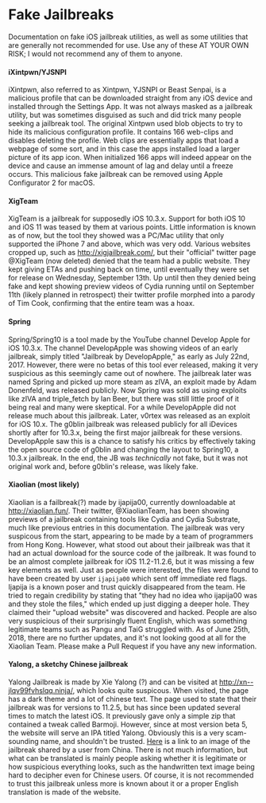 # Fake Jailbreaks
Documentation on fake iOS jailbreak utilities, as well as some utilities that are generally not recommended for use. Use any of these AT YOUR OWN RISK; I would not recommend any of them to anyone.
#### iXintpwn/YJSNPI
iXintpwn, also referred to as Xintpwn, YJSNPI or Beast Senpai, is a malicious profile that can be downloaded straight from any iOS device and installed through the Settings App. It was not always masked as a jailbreak utility, but was sometimes disguised as such and did trick many people seeking a jailbreak tool. The original Xintpwn used blob objects to try to hide its malicious configuration profile. It contains 166 web-clips and disables deleting the profile. Web clips are essentially apps that load a webpage of some sort, and in this case the apps installed load a larger picture of its app icon. When initialized 166 apps will indeed appear on the device and cause an immense amount of lag and delay until a freeze occurs. This malicious fake jailbreak can be removed using Apple Configurator 2 for macOS.
#### XigTeam
XigTeam is a jailbreak for supposedly iOS 10.3.x. Support for both iOS 10 and iOS 11 was teased by them at various points. Little information is known as of now, but the tool they showed was a PC/Mac utility that only supported the iPhone 7 and above, which was very odd. Various websites cropped up, such as http://xigjailbreak.com/, but their "official" twitter page @XigTeam (now deleted) denied that the team had a public website. They kept giving ETAs and pushing back on time, until eventually they were set for release on Wednesday, September 13th. Up until then they denied being fake and kept showing preview videos of Cydia running until on September 11th (likely planned in retrospect) their twitter profile morphed into a parody of Tim Cook, confirming that the entire team was a hoax.
#### Spring
Spring/Spring10 is a tool made by the YouTube channel Develop Apple for iOS 10.3.x. The channel DevelopApple was showing videos of an early jailbreak, simply titled "Jailbreak by DevelopApple," as early as July 22nd, 2017. However, there were no betas of this tool ever released, making it very suspicious as this seemingly came out of nowhere. The jailbreak later was named Spring and picked up more steam as zIVA, an exploit made by Adam Donenfeld, was released publicly. Now Spring was sold as using exploits like zIVA and triple_fetch by Ian Beer, but there was still little proof of it being real and many were skeptical. For a while DevelopApple did not release much about this jailbreak. Later, v0rtex was released as an exploit for iOS 10.x. The g0blin jailbreak was released publicly for all iDevices shortly after for 10.3.x, being the first major jailbreak for these versions. DevelopApple saw this is a chance to satisfy his critics by effectively taking the open source code of g0blin and changing the layout to Spring10, a 10.3.x jailbreak. In the end, the JB was *technically* not fake, but it was not original work and, before g0blin's release, was likely fake.
#### Xiaolian (most likely)
Xiaolian is a failbreak(?) made by ijapija00, currently downloadable at http://xiaolian.fun/. Their twitter, @XiaolianTeam, has been showing previews of a jailbreak containing tools like Cydia and Cydia Substrate, much like previous entries in this documentation. The jailbreak was very suspicous from the start, appearing to be made by a team of programmers from Hong Kong. However, what stood out about their jailbreak was that it had an actual download for the source code of the jailbreak. It was found to be an almost complete jailbreak for iOS 11.2-11.2.6, but it was missing a few key elements as well. Just as people were interested, the files were found to have been created by user `ijapija00` which sent off immediate red flags. Ijapija is a known poser and trust quickly disappeared from the team. He tried to regain credibility by stating that "they had no idea who ijapija00 was and they stole the files," which ended up just digging a deeper hole. They claimed their "upload website" was discovered and hacked. People are also very suspicious of their surprisingly fluent English, which was something legitimate teams such as Pangu and TaiG struggled with. As of June 25th, 2018, there are no further updates, and it's not looking good at all for the Xiaolian Team. Please make a Pull Request if you have any new information.
#### Yalong, a sketchy Chinese jailbreak
Yalong Jailbreak is made by Xie Yalong (?) and can be visited at http://xn--jlqv99fvhslqq.ninja/, which looks quite suspicous. When visited, the page has a dark theme and a lot of chinese text. The page used to state that their jailbreak was for versions to 11.2.5, but has since been updated several times to match the latest iOS. It previously gave only a simple zip that contained a tweak called Barmoji. However, since at most version beta 5, the website will serve an IPA titled Yalong. Obviously this is a very scam-sounding name, and shouldn't be trusted. [Here](https://media.discordapp.net/attachments/456105473863581707/460994195931398154/e17b8c4c990ec7854793091f8e0e667a.png?width=170&height=300) is a link to an image of the jailbreak shared by a user from China. There is not much information, but what can be translated is mainly people asking whether it is legitimate or how suspicious everything looks, such as the handwritten text image being hard to decipher even for Chinese users. Of course, it is not recommended to trust this jailbreak unless more is known about it or a proper English translation is made of the website.
